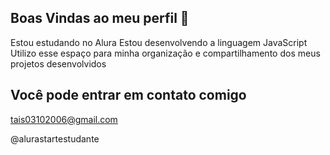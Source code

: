 ## Boas Vindas ao meu perfil 🖤

Estou estudando no Alura
Estou desenvolvendo a linguagem JavaScript
Utilizo esse espaço para minha organização e compartilhamento dos meus projetos desenvolvidos

## Você pode entrar em contato comigo 

tais03102006@gmail.com

@alurastartestudante
  
  

